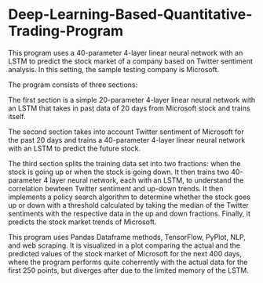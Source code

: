 # Deep-Learning-Based-Quantitative-Trading-Program

This program uses a 40-parameter 4-layer linear neural network with an LSTM to predict the stock market of a company based on Twitter sentiment analysis. In this setting, the sample testing company is Microsoft.

The program consists of three sections:

The first section is a simple 20-parameter 4-layer linear neural network with an LSTM that takes in past data of 20 days from Microsoft stock and trains itself.

The second section takes into account Twitter sentiment of Microsoft for the past 20 days and trains a 40-parameter 4-layer linear neural network with an LSTM to predict the future stock.

The third section splits the training data set into two fractions: when the stock is going up or when the stock is going down. It then trains two 40-parameter 4 layer neural network, each with an LSTM, to understand the correlation bewteen Twitter sentiment and up-down trends. It then implements a policy search algorithm to determine whether the stock goes up or down with a threshold calculated by taking the median of the Twitter sentiments with the respective data in the up and down fractions. Finally, it predicts the stock market trends of Microsoft.

This program uses Pandas Dataframe methods, TensorFlow, PyPlot, NLP, and web scraping. It is visualized in a plot comparing the actual and the predicted values of the stock market of Microsoft for the next 400 days, where the program performs quite coherrently with the actual data for the first 250 points, but diverges after due to the limited memory of the LSTM.
